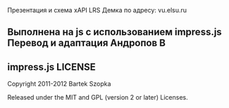 Презентация и схема xAPI LRS 
Демка по адресу: vu.elsu.ru

Выполнена на js с использованием impress.js
Перевод и адаптация Андропов В
---------
impress.js LICENSE
---------

Copyright 2011-2012 Bartek Szopka

Released under the MIT and GPL (version 2 or later) Licenses.


